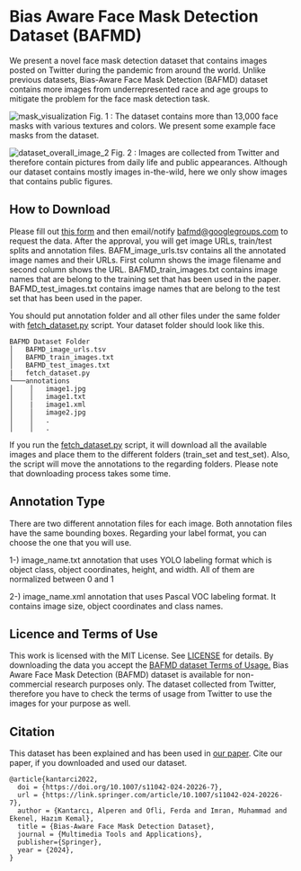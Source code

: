 # Bias Aware Face Mask Detection Dataset (BAFMD)
We present a novel face mask detection dataset that contains images posted on Twitter during the pandemic from around the world. Unlike previous datasets, Bias-Aware Face Mask Detection (BAFMD) dataset contains more images from underrepresented race and age groups to mitigate the problem for the face mask detection task.



![mask_visualization](https://user-images.githubusercontent.com/18146534/199670602-09dadda1-b0dc-4f2f-ad39-b42b2ad5c2a0.png)
Fig. 1 : The dataset contains more than 13,000 face masks with various textures and colors. We present some example face masks from the dataset.  

![dataset_overall_image_2](https://user-images.githubusercontent.com/18146534/199670726-bed96270-2c80-4686-8350-b7cb3caa462d.png)
Fig. 2 : Images are collected from Twitter and therefore contain pictures from daily life and public appearances. Although our dataset contains mostly images in-the-wild, here we only show images that contains public figures. 


## How to Download
Please fill out [this form](https://forms.gle/H7tMCZaeXDKzVH3QA) and then email/notify bafmd@googlegroups.com to request the data. After the approval, you will get image URLs, train/test splits and annotation files. 
BAFM_image_urls.tsv contains all the annotated image names and their URLs. First column shows the image filename and second column shows the URL.
BAFMD_train_images.txt contains image names that are belong to the training set that has been used in the paper.
BAFMD_test_images.txt contains image names that are belong to the test set that has been used in the paper.

You should put annotation folder and all other files under the same folder with <a href="fetch_dataset.py">fetch_dataset.py</a> script. Your dataset folder should look like this.

```
BAFMD Dataset Folder
│   BAFMD_image_urls.tsv
│   BAFMD_train_images.txt    
│   BAFMD_test_images.txt
|   fetch_dataset.py
└───annotations
│    │   image1.jpg
│    │   image1.txt
│    |   image1.xml
│    │   image2.jpg
│    │   .
│    │   .

```

If you run the <a href="fetch_dataset.py">fetch_dataset.py</a> script, it will download all the available images and place them to the different folders (train_set and test_set). Also, the script will move the annotations to the regarding folders. Please note that downloading process takes some time. 


## Annotation Type 
There are two different annotation files for each image. Both annotation files have the same bounding boxes. Regarding your label format, you can choose the one that you will use. 

1-) image_name.txt annotation that uses YOLO labeling format which is object class, object coordinates, height, and width. All of them are normalized between 0 and 1

2-) image_name.xml annotation that uses Pascal VOC labeling format. It contains image size, object coordinates and class names. 

## Licence and Terms of Use
This work is licensed with the MIT License. See [LICENSE](LICENSE) for details.
By downloading the data you accept the [BAFMD dataset Terms of Usage.](https://bit.ly/BAFMD-terms-of-usage)
Bias Aware Face Mask Detection (BAFMD) dataset is available for non-commercial research purposes only.
The dataset collected from Twitter, therefore you have to check the terms of usage from Twitter to use the images for your purpose as well.

## Citation ##
This dataset has been explained and has been used in [our paper]([https://arxiv.org/abs/2103.08773](https://arxiv.org/abs/2211.01207)). Cite our paper, if you downloaded and used our dataset.

```
@article{kantarci2022,
  doi = {https://doi.org/10.1007/s11042-024-20226-7},
  url = {https://link.springer.com/article/10.1007/s11042-024-20226-7},
  author = {Kantarcı, Alperen and Ofli, Ferda and Imran, Muhammad and Ekenel, Hazım Kemal},
  title = {Bias-Aware Face Mask Detection Dataset},
  journal = {Multimedia Tools and Applications},
  publisher={Springer},
  year = {2024},
}
```

